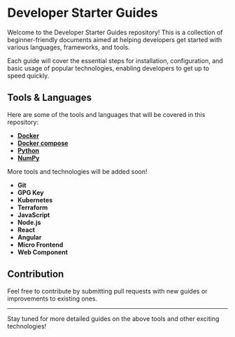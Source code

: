 # Developer Starter Guides

Welcome to the Developer Starter Guides repository! This is a collection of beginner-friendly documents aimed at helping developers get started with various languages, frameworks, and tools.

Each guide will cover the essential steps for installation, configuration, and basic usage of popular technologies, enabling developers to get up to speed quickly.

## Tools & Languages

Here are some of the tools and languages that will be covered in this repository:

- **[Docker](docs/docker.md)**
- **[Docker compose](docs/docker-compose-guide.md)**
- **[Python](docs/python.md)**
- **[NumPy](docs/numpy.md)**

More tools and technologies will be added soon!

- **Git**
- **GPG Key**
- **Kubernetes**
- **Terraform**
- **JavaScript**
- **Node.js**
- **React**
- **Angular**
- **Micro Frontend**
- **Web Component**

## Contribution

Feel free to contribute by submitting pull requests with new guides or improvements to existing ones.

---

Stay tuned for more detailed guides on the above tools and other exciting technologies!

